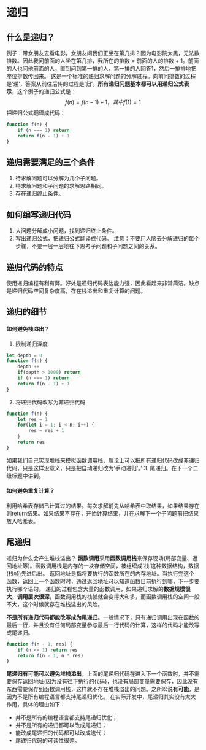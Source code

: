 # 递归

## 什么是递归？

例子：带女朋友去看电影，女朋友问我们正坐在第几排？因为电影院太黑，无法数排数。因此我问前面的人坐在第几排，我所在的排数 = 前面的人的排数 + 1。前面的人也问他前面的人，直到问到第一排的人，第一排的人回答1，然后一排排地把座位排数传回来。
这是一个标准的递归求解问题的分解过程。向前问排数的过程是‘递’，答案从前往后传的过程是‘归’。**所有递归问题基本都可以用递归公式表示**，这个例子的递归公式是：
$$
f(n) = f(n-1) + 1，其中f(1) = 1
$$
把递归公式翻译成代码：
```javascript
function f(n) {
	if (n === 1) return
	return f(n - 1) + 1
}
```

## 递归需要满足的三个条件

1. 待求解问题可以分解为几个子问题。
2. 待求解问题和子问题的求解思路相同。
3. 存在递归终止条件。

## 如何编写递归代码
1. 大问题分解成小问题，找到递归终止条件。
2. 写出递归公式，把递归公式翻译成代码。
注意：不要用人脑去分解递归的每个步骤，不要一层一层地往下思考子问题和子问题之间的关系。

## 递归代码的特点
使用递归编程有利有弊。好处是递归代码表达能力强，因此看起来非常简洁。缺点是递归代码空间复杂度高，存在栈溢出和重复计算的问题。

## 递归的细节
#### 如何避免栈溢出？
1. 限制递归深度
```javascript
let depth = 0
function f(n) {
	depth ++
	if(depth > 1000) return
	if (n === 1) return
	return f(n - 1) + 1
}
```
2. 将递归代码改写为非递归代码
```javascript
function f(n) {
	let res = 1
	for(let i = 1; i < n; i++) {
		res = res + 1
	}
	return res
}
```
如果我们自己实现堆栈来模拟函数调用栈，理论上可以把所有递归代码改成非递归代码，只是这样没意义，只是把自动递归改为‘手动递归’。’
3. 尾递归。在下一个二级标题中讲到。

#### 如何避免重复计算？
利用哈希表存储已计算过的结果。每次求解前先从哈希表中取结果，如果结果存在则return结果。如果结果不存在，开始计算结果，并在求解下一个子问题前把结果放入哈希表。

## 尾递归
递归为什么会产生堆栈溢出？
**函数调用**采用**函数调用栈**来保存现场(局部变量、返回地址等)。函数调用栈是内存的一块存储空间，被组织成‘栈’这种数据结构，数据(栈帧)先进后出。
返回地址是指将要执行的函数所在的内存地址。当执行完这个函数，返回上一个函数时时，通过返回地址可以知道函数目前执行到哪，下一步要执行哪个语句。
递归的过程包含大量的函数调用，如果递归求解的**数据规模很大**，**调用层次很深**，函数调用栈的栈帧就会变得大和多，而函数调用栈的空间一般不大，这个时候就存在堆栈溢出的风险。

**不是所有递归代码都能改写成为尾递归**。一般情况下，只有递归调用出现在函数的最后一行，并且没有任何局部变量参与最后一行代码的计算，这样的代码才能改写成尾递归。
```javascript
function f(n - 1, res) {
	if (n <= 1) return res
	return f(n - 1, n * res)
}
```
**尾递归有可能可以避免堆栈溢出**。上面的尾递归代码在进入下一个函数时，并不需要保存返回地址(因为没有往下执行的代码)，也没有局部变量需要保存，因此没有东西需要保存到函数调用栈，这样就不存在堆栈溢出的问题。之所以说**有可能**，是因为不是所有编程语言都支持尾递归优化。
在实际开发中，尾递归其实没有太大作用，具体的理由如下：
- 并不是所有的编程语言都支持尾递归优化；
- 并不是所有的递归都可以改成尾递归；
- 能改成尾递归的代码都可以改成迭代；
- 尾递归代码的可读性很差。